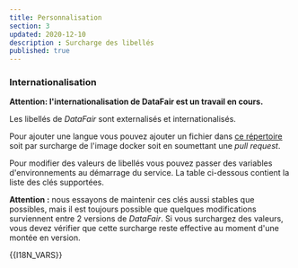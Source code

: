 ```yaml
---
title: Personnalisation
section: 3
updated: 2020-12-10
description : Surcharge des libellés
published: true
---
```


### Internationalisation

**Attention: l'internationalisation de DataFair est un travail en cours.**

Les libellés de *DataFair* sont externalisés et internationalisés.

Pour ajouter une langue vous pouvez ajouter un fichier dans [ce répertoire](https://github.com/koumoul-dev/data-fair/tree/master/i18n) soit par surcharge de l'image docker soit en soumettant une *pull request*.

Pour modifier des valeurs de libellés vous pouvez passer des variables d'environnements au démarrage du service. La table ci-dessous contient la liste des clés supportées.

**Attention :** nous essayons de maintenir ces clés aussi stables que possibles, mais il est toujours possible que quelques modifications surviennent entre 2 versions de *DataFair*. Si vous surchargez des valeurs, vous devez vérifier que cette surcharge reste effective au moment d'une montée en version.

{{I18N_VARS}}
